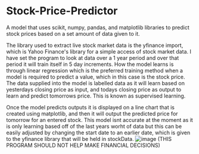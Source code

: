 # Stock-Price-Predictor
A model that uses scikit, numpy, pandas, and matplotlib libraries to predict stock prices based on a set amount of data given to it.

The library used to extract live stock market data is the yfinance import, which is Yahoo Finance's library for a simple access of stock market data. I have set the program to look at data over a 1 year period and over that period it will train itself in 5 day increments. How the model learns is through linear regression which is the preferred training method when a model is required to predict a value, which in this case is the stock price. The data supplied into the model is labelled data as it will learn based on yesterdays closing price as input, and todays closing price as output to learn and predict tomorrows price. This is known as supervised learning.

Once the model predicts outputs it is displayed on a line chart that is created using matplotlib, and then it will output the predicted price for tomorrow for an entered stock. This model isnt accurate at the moment as it is only learning based off of the last years worht of data but this can be easily adjusted by changing the start date to an earlier date, which is given to the yfinance library that will be held in stockData.
![image](https://github.com/user-attachments/assets/3821ad79-009d-4d1c-9328-a583c21add98)
(THIS PROGRAM SHOULD NOT HELP MAKE FINANCIAL DECISIONS)
